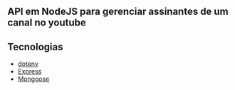 ## API em NodeJS para gerenciar assinantes de um canal no youtube
 ## Tecnologias
 

 - [dotenv](https://github.com/motdotla/dotenv#readme)
 - [Express](https://expressjs.com/pt-br/)
 - [Mongoose](https://mongoosejs.com/)

